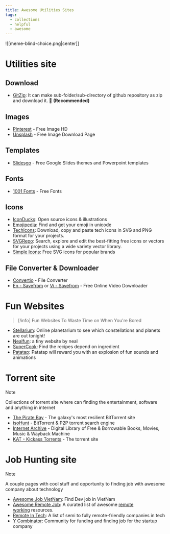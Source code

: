 ```yaml
---
title: Awesome Utilities Sites
tags:
  - collections
  - helpful
  - awesome
---
```


![[meme-blind-choice.png|center]]

# Utilities site

## Download

- [GitZip](https://kinolien.github.io/gitzip): It can make sub-folder/sub-directory of github repository as zip and download it. 🌟 **(Recommended)**
## Images

- [Pinterest](https://www.pinterest.com/) - Free Image HD
- [Unsplash](https://unsplash.com/) - Free Image Download Page
## Templates

- [Slidesgo](https://slidesgo.com/) - Free Google Slides themes and Powerpoint templates
## Fonts

- [1001 Fonts](https://www.1001fonts.com/) - Free Fonts
## Icons

- [IconDucks](https://iconduck.com/): Open source icons & illustrations
- [Emojipedia](https://emojipedia.org/): Find and get your emoji in unicode
- [TechIcons](https://techicons.dev/): Download, copy and paste tech icons in SVG and PNG format for your projects.
- [SVGRepo](https://www.svgrepo.com/):  Search, explore and edit the best-fitting free icons or vectors for your projects using a wide variety vector library.
- [Simple Icons](https://simpleicons.org/):  Free SVG icons for popular brands
## File Converter & Downloader

- [Convertio](https://convertio.co/) - File Converter
- [En - Savefrom](https://en1.savefrom.net/2ol/) or [Vi - Savefrom](https://vi.savefrom.net/243/) - Free Online Video Downloader
# Fun Websites

>[!info]
>Fun Websites To Waste Time on When You're Bored

- [Stellarium](https://stellarium-web.org/): Online planetarium to see which constellations and planets are out tonight!
- [Nealfun](https://neal.fun/): a tiny website by neal
- [SuperCook](https://www.supercook.com/): Find the recipes depend on ingredient
- [Patatap](https://www.patatap.com/): Patatap will reward you with an explosion of fun sounds and animations
# Torrent site

>[!note]
>Collections of torrent site where can finding the entertainment, software and anything in internet

- [The Pirate Bay](https://thepiratebay.org/index.html) - The galaxy's most resilient BitTorrent site
- [isoHunt](https://isohunts.to/) - BitTorrent & P2P torrent search engine
- [Internet Archive](https://archive.org/) - Digital Library of Free & Borrowable Books, Movies, Music & Wayback Machine
- [KAT - Kickass Torrents](https://kick4ss.com/) - The torrent site

# Job Hunting site

>[!note]
>A couple pages with cool stuff and opportunity to finding job with awesome company about technology

- [Awesome Job VietNam](https://github.com/awesome-jobs/vietnam): Find Dev job in VietNam
- [Awesome Remote Job](https://github.com/lukasz-madon/awesome-remote-job?tab=readme-ov-file): A curated list of awesome [remote working](https://en.wikipedia.org/wiki/Telecommuting) resources.
- [Remote In Tech](https://remoteintech.company/): A list of semi to fully remote-friendly companies in tech
- [Y Combinator](https://www.ycombinator.com/jobs): Community for funding and finding job for the startup company
